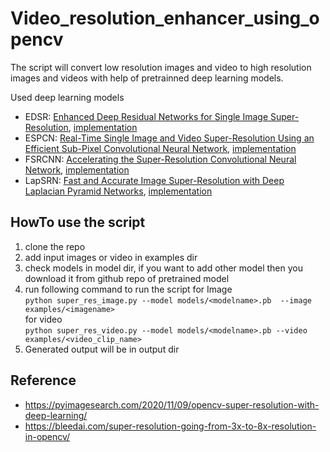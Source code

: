 # Video_resolution_enhancer_using_opencv

The script will convert low resolution images and video to high resolution images and videos with help of pretrainned deep learning models.

Used deep learning models
* EDSR: [Enhanced Deep Residual Networks for Single Image Super-Resolution](https://arxiv.org/abs/1707.02921),  [implementation](https://github.com/Saafke/EDSR_Tensorflow)
* ESPCN: [Real-Time Single Image and Video Super-Resolution Using an Efficient Sub-Pixel Convolutional Neural Network](https://arxiv.org/abs/1609.05158),  [implementation](https://github.com/fannymonori/TF-ESPCN)
* FSRCNN: [Accelerating the Super-Resolution Convolutional Neural Network](https://arxiv.org/abs/1608.00367),  [implementation](https://github.com/Saafke/FSRCNN_Tensorflow)
* LapSRN: [Fast and Accurate Image Super-Resolution with Deep Laplacian Pyramid Networks](https://arxiv.org/abs/1710.01992),  [implementation](https://github.com/fannymonori/TF-LAPSRN)

## HowTo use the script
1. clone the repo
2. add input images or video in examples dir
3. check models in model dir, if you want to add other model then you download it from github repo of pretrained model
4. run following command to run the script
   for Image \
    `python super_res_image.py --model models/<modelname>.pb  --image examples/<imagename>`  \
   for video \
   `python super_res_video.py --model models/<modelname>.pb --video examples/<video_clip_name>` 
5. Generated output will be in output dir


## Reference
* https://pyimagesearch.com/2020/11/09/opencv-super-resolution-with-deep-learning/
* https://bleedai.com/super-resolution-going-from-3x-to-8x-resolution-in-opencv/